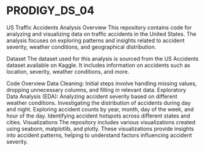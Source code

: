 # PRODIGY_DS_04
US Traffic Accidents Analysis
Overview
This repository contains code for analyzing and visualizing data on traffic accidents in the United States. The analysis focuses on exploring patterns and insights related to accident severity, weather conditions, and geographical distribution.

Dataset
The dataset used for this analysis is sourced from the US Accidents dataset available on Kaggle. It includes information on accidents such as location, severity, weather conditions, and more.

Code Overview
Data Cleaning: Initial steps involve handling missing values, dropping unnecessary columns, and filling in relevant data.
Exploratory Data Analysis (EDA):
Analyzing accident severity based on different weather conditions.
Investigating the distribution of accidents during day and night.
Exploring accident counts by year, month, day of the week, and hour of the day.
Identifying accident hotspots across different states and cities.
Visualizations
The repository includes various visualizations created using seaborn, matplotlib, and plotly. These visualizations provide insights into accident patterns, helping to understand factors influencing accident severity.
